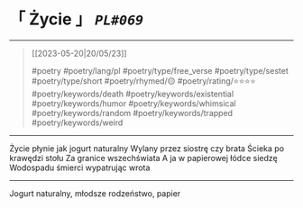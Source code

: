 # &#12300; Życie &#12301; *`PL#069`*

---

> [[2023-05-20|20/05/23]]
> 
> #poetry 
> #poetry/lang/pl 
> #poetry/type/free_verse #poetry/type/sestet #poetry/type/short 
> #poetry/rhymed/🟡 
> #poetry/rating/⭐⭐⭐⭐ 
> #poetry/keywords/death #poetry/keywords/existential #poetry/keywords/humor #poetry/keywords/whimsical #poetry/keywords/random #poetry/keywords/trapped #poetry/keywords/weird 

---

Życie płynie jak jogurt naturalny
Wylany przez siostrę czy brata
Ścieka po krawędzi stołu
Za granice wszechświata
A ja w papierowej łódce siedzę
Wodospadu śmierci wypatrując wrota

---

Jogurt naturalny, młodsze rodzeństwo, papier